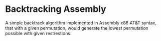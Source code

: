 # Backtracking Assembly
 A simple backtrack algorithm implemented in Assembly x86 AT&T syntax, that with a given permutation, would generate the lowest permutation possible with given restrestions.
